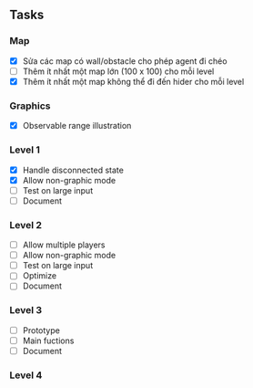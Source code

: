 ## Tasks

### Map
- [x] Sửa các map có wall/obstacle cho phép agent đi chéo
- [ ] Thêm ít nhất một map lớn (100 x 100) cho mỗi level
- [x] Thêm ít nhất một map không thể đi đến hider cho mỗi level

### Graphics
- [x] Observable range illustration

### Level 1
- [x] Handle disconnected state
- [x] Allow non-graphic mode
- [ ] Test on large input
- [ ] Document

### Level 2
- [ ] Allow multiple players
- [ ] Allow non-graphic mode
- [ ] Test on large input
- [ ] Optimize
- [ ] Document

### Level 3
- [ ] Prototype
- [ ] Main fuctions
- [ ] Document

### Level 4